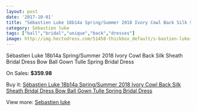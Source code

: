 ```yaml
---
layout: post
date: '2017-10-01'
title: "Sébastien Luke 18b14a Spring/Summer 2018 Ivory Cowl Back Silk Sheath Bridal Dress Bow Ball Gown Tulle Spring Bridal Dress"
category: Sebastien luke
tags: ["ball","bridal","unique","back","dresses"]
image: http://img.hectodress.com/51458-thickbox_default/s-bastien-luke-18b14a-spring-summer-2018-ivory-cowl-back-silk-sheath-bridal-dress-bow-ball-gown-tulle-spring-bridal-dress.jpg
---
```

Sébastien Luke 18b14a Spring/Summer 2018 Ivory Cowl Back Silk Sheath Bridal Dress Bow Ball Gown Tulle Spring Bridal Dress

On Sales: **$359.98**
<a href="https://www.hectodress.com/sebastien-luke/16271-s-bastien-luke-18b14a-spring-summer-2018-ivory-cowl-back-silk-sheath-bridal-dress-bow-ball-gown-tulle-spring-bridal-dress.html"><amp-img layout="responsive" width="600" height="600" src="//img.hectodress.com/51458-thickbox_default/s-bastien-luke-18b14a-spring-summer-2018-ivory-cowl-back-silk-sheath-bridal-dress-bow-ball-gown-tulle-spring-bridal-dress.jpg" alt="Sébastien Luke 18b14a Spring/Summer 2018 Ivory Cowl Back Silk Sheath Bridal Dress Bow Ball Gown Tulle Spring Bridal Dress 0" /></a>
<a href="https://www.hectodress.com/sebastien-luke/16271-s-bastien-luke-18b14a-spring-summer-2018-ivory-cowl-back-silk-sheath-bridal-dress-bow-ball-gown-tulle-spring-bridal-dress.html"><amp-img layout="responsive" width="600" height="600" src="//img.hectodress.com/51461-thickbox_default/s-bastien-luke-18b14a-spring-summer-2018-ivory-cowl-back-silk-sheath-bridal-dress-bow-ball-gown-tulle-spring-bridal-dress.jpg" alt="Sébastien Luke 18b14a Spring/Summer 2018 Ivory Cowl Back Silk Sheath Bridal Dress Bow Ball Gown Tulle Spring Bridal Dress 1" /></a>
<a href="https://www.hectodress.com/sebastien-luke/16271-s-bastien-luke-18b14a-spring-summer-2018-ivory-cowl-back-silk-sheath-bridal-dress-bow-ball-gown-tulle-spring-bridal-dress.html"><amp-img layout="responsive" width="600" height="600" src="//img.hectodress.com/51460-thickbox_default/s-bastien-luke-18b14a-spring-summer-2018-ivory-cowl-back-silk-sheath-bridal-dress-bow-ball-gown-tulle-spring-bridal-dress.jpg" alt="Sébastien Luke 18b14a Spring/Summer 2018 Ivory Cowl Back Silk Sheath Bridal Dress Bow Ball Gown Tulle Spring Bridal Dress 2" /></a>
<a href="https://www.hectodress.com/sebastien-luke/16271-s-bastien-luke-18b14a-spring-summer-2018-ivory-cowl-back-silk-sheath-bridal-dress-bow-ball-gown-tulle-spring-bridal-dress.html"><amp-img layout="responsive" width="600" height="600" src="//img.hectodress.com/51459-thickbox_default/s-bastien-luke-18b14a-spring-summer-2018-ivory-cowl-back-silk-sheath-bridal-dress-bow-ball-gown-tulle-spring-bridal-dress.jpg" alt="Sébastien Luke 18b14a Spring/Summer 2018 Ivory Cowl Back Silk Sheath Bridal Dress Bow Ball Gown Tulle Spring Bridal Dress 3" /></a>

Buy it: [Sébastien Luke 18b14a Spring/Summer 2018 Ivory Cowl Back Silk Sheath Bridal Dress Bow Ball Gown Tulle Spring Bridal Dress](https://www.hectodress.com/sebastien-luke/16271-s-bastien-luke-18b14a-spring-summer-2018-ivory-cowl-back-silk-sheath-bridal-dress-bow-ball-gown-tulle-spring-bridal-dress.html "Sébastien Luke 18b14a Spring/Summer 2018 Ivory Cowl Back Silk Sheath Bridal Dress Bow Ball Gown Tulle Spring Bridal Dress")

View more: [Sebastien luke](https://www.hectodress.com/310-sebastien-luke "Sebastien luke")